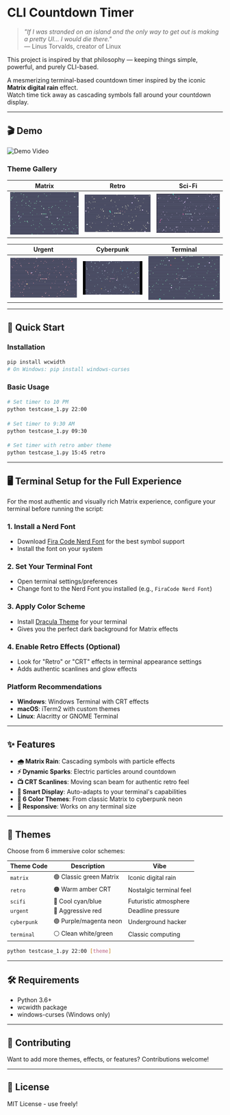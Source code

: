 # CLI Countdown Timer

> *"If I was stranded on an island and the only way to get out is making a pretty UI... I would die there."*  
> — Linus Torvalds, creator of Linux  

This project is inspired by that philosophy — keeping things simple, powerful, and purely CLI-based.  

A mesmerizing terminal-based countdown timer inspired by the iconic **Matrix digital rain** effect.  
Watch time tick away as cascading symbols fall around your countdown display.

---

## 🎬 Demo

![Demo Video](assets/demo.gif)

### Theme Gallery
| Matrix | Retro | Sci-Fi |
|--------|-------|--------|
| ![Matrix Theme](assets/matrix.png) | ![Retro Theme](assets/retro.png) | ![Sci-Fi Theme](assets/scifi.png) |

| Urgent | Cyberpunk | Terminal |
|--------|-----------|----------|
| ![Urgent Theme](assets/urgent.png) | ![Cyberpunk Theme](assets/cyberpunk.png) | ![Terminal Theme](assets/terminal.png) |

---

## 🚀 Quick Start

### Installation
```bash
pip install wcwidth
# On Windows: pip install windows-curses
```

### Basic Usage
```bash
# Set timer to 10 PM
python testcase_1.py 22:00

# Set timer to 9:30 AM  
python testcase_1.py 09:30

# Set timer with retro amber theme
python testcase_1.py 15:45 retro
```

---

## 🖥️ Terminal Setup for the Full Experience

For the most authentic and visually rich Matrix experience, configure your terminal before running the script:

### 1. **Install a Nerd Font**
- Download [Fira Code Nerd Font](https://www.nerdfonts.com/) for the best symbol support
- Install the font on your system

### 2. **Set Your Terminal Font**
- Open terminal settings/preferences
- Change font to the Nerd Font you installed (e.g., `FiraCode Nerd Font`)

### 3. **Apply Color Scheme**
- Install [Dracula Theme](https://draculatheme.com/) for your terminal
- Gives you the perfect dark background for Matrix effects

### 4. **Enable Retro Effects (Optional)**
- Look for "Retro" or "CRT" effects in terminal appearance settings
- Adds authentic scanlines and glow effects

### Platform Recommendations
- **Windows**: Windows Terminal with CRT effects
- **macOS**: iTerm2 with custom themes
- **Linux**: Alacritty or GNOME Terminal

---

## ✨ Features

- **🌧️ Matrix Rain**: Cascading symbols with particle effects
- **⚡ Dynamic Sparks**: Electric particles around countdown
- **📺 CRT Scanlines**: Moving scan beam for authentic retro feel
- **🎯 Smart Display**: Auto-adapts to your terminal's capabilities
- **🎨 6 Color Themes**: From classic Matrix to cyberpunk neon
- **📱 Responsive**: Works on any terminal size

---

## 🎨 Themes

Choose from 6 immersive color schemes:

| Theme Code | Description | Vibe |
|------------|-------------|------|
| `matrix` | 🟢 Classic green Matrix | Iconic digital rain |
| `retro` | 🟠 Warm amber CRT | Nostalgic terminal feel |
| `scifi` | 🔵 Cool cyan/blue | Futuristic atmosphere |
| `urgent` | 🔴 Aggressive red | Deadline pressure |
| `cyberpunk` | 🟣 Purple/magenta neon | Underground hacker |
| `terminal` | ⚪ Clean white/green | Classic computing |

```bash
python testcase_1.py 22:00 [theme]
```

---

## 🛠️ Requirements

- Python 3.6+
- wcwidth package
- windows-curses (Windows only)

---

## 🤝 Contributing

Want to add more themes, effects, or features? Contributions welcome!

---

## 📄 License

MIT License - use freely!